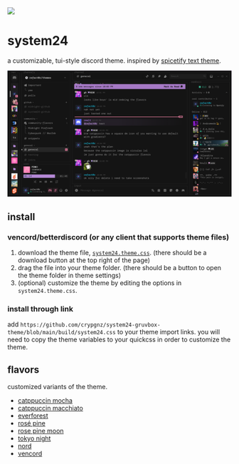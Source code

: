 
<img src="https://github.com/refact0r/system24/raw/main/assets/preview.png">

# system24

a customizable, tui-style discord theme. inspired by [spicetify text theme](https://github.com/spicetify/spicetify-themes/tree/master/text).

<img src="https://github.com/refact0r/system24/raw/main/assets/screenshot.png">

## install

### vencord/betterdiscord (or any client that supports theme files)

1. download the theme file, [`system24.theme.css`](https://github.com/refact0r/system24/blob/main/theme/system24.theme.css). (there should be a download button at the top right of the page)
2. drag the file into your theme folder. (there should be a button to open the theme folder in theme settings)
3. (optional) customize the theme by editing the options in `system24.theme.css`.

### install through link

add `https://github.com/crypgnz/system24-gruvbox-theme/blob/main/build/system24.css` to your theme import links. you will need to copy the theme variables to your quickcss in order to customize the theme.

## flavors

customized variants of the theme.

- [catppuccin mocha](https://github.com/refact0r/system24/blob/main/theme/flavors/system24-catppuccin-mocha.theme.css)
- [catppuccin macchiato](https://github.com/refact0r/system24/blob/main/theme/flavors/system24-catppuccin-macchiato.theme.css)
- [everforest](https://github.com/refact0r/system24/blob/main/theme/flavors/system24-everforest.theme.css)
- [rosé pine](https://github.com/refact0r/system24/blob/main/theme/flavors/system24-rose-pine.theme.css)
- [rose pine moon](https://github.com/refact0r/system24/blob/main/theme/flavors/system24-rose-pine-moon.theme.css)
- [tokyo night](https://github.com/refact0r/system24/blob/main/theme/flavors/system24-tokyo-night.theme.css)
- [nord](https://github.com/refact0r/system24/blob/main/theme/flavors/system24-nord.theme.css)
- [vencord](https://github.com/refact0r/system24/blob/main/theme/flavors/system24-vencord.theme.css)
